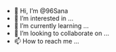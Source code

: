 - 👋 Hi, I’m @96Sana
- 👀 I’m interested in ...
- 🌱 I’m currently learning ...
- 💞️ I’m looking to collaborate on ...
- 📫 How to reach me ...

<!---
96Sana/96Sana is a ✨ special ✨ repository because its `README.md` (this file) appears on your GitHub profile.
You can click the Preview link to take a look at your changes.
--->

